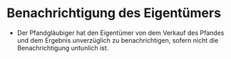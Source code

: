 # Benachrichtigung des Eigentümers

- Der Pfandgläubiger hat den Eigentümer von dem Verkauf des Pfandes und dem Ergebnis unverzüglich zu benachrichtigen, sofern nicht die Benachrichtigung untunlich ist.

